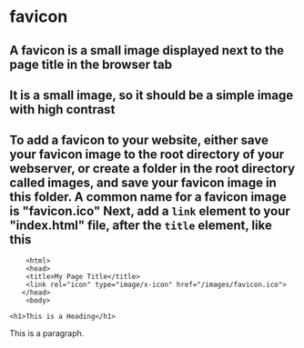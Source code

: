 # favicon

## A favicon is a small image displayed next to the page title in the browser tab

## It is a small image, so it should be a simple image with high contrast

## To add a favicon to your website, either save your favicon image to the root directory of your webserver, or create a folder in the root directory called images, and save your favicon image in this folder. A common name for a favicon image is "favicon.ico" Next, add a `link` element to your "index.html" file, after the `title` element, like this

<!DOCTYPE html>
        <html>
        <head>
        <title>My Page Title</title>
        <link rel="icon" type="image/x-icon" href="/images/favicon.ico">
       </head>
        <body>

    <h1>This is a Heading</h1>
<p>This is a paragraph.</p>

</body>
</html>
